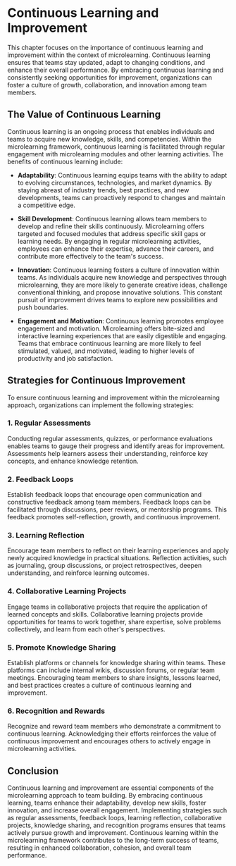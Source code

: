 Continuous Learning and Improvement
============================================

This chapter focuses on the importance of continuous learning and improvement within the context of microlearning. Continuous learning ensures that teams stay updated, adapt to changing conditions, and enhance their overall performance. By embracing continuous learning and consistently seeking opportunities for improvement, organizations can foster a culture of growth, collaboration, and innovation among team members.

The Value of Continuous Learning
--------------------------------

Continuous learning is an ongoing process that enables individuals and teams to acquire new knowledge, skills, and competencies. Within the microlearning framework, continuous learning is facilitated through regular engagement with microlearning modules and other learning activities. The benefits of continuous learning include:

* **Adaptability**: Continuous learning equips teams with the ability to adapt to evolving circumstances, technologies, and market dynamics. By staying abreast of industry trends, best practices, and new developments, teams can proactively respond to changes and maintain a competitive edge.

* **Skill Development**: Continuous learning allows team members to develop and refine their skills continuously. Microlearning offers targeted and focused modules that address specific skill gaps or learning needs. By engaging in regular microlearning activities, employees can enhance their expertise, advance their careers, and contribute more effectively to the team's success.

* **Innovation**: Continuous learning fosters a culture of innovation within teams. As individuals acquire new knowledge and perspectives through microlearning, they are more likely to generate creative ideas, challenge conventional thinking, and propose innovative solutions. This constant pursuit of improvement drives teams to explore new possibilities and push boundaries.

* **Engagement and Motivation**: Continuous learning promotes employee engagement and motivation. Microlearning offers bite-sized and interactive learning experiences that are easily digestible and engaging. Teams that embrace continuous learning are more likely to feel stimulated, valued, and motivated, leading to higher levels of productivity and job satisfaction.

Strategies for Continuous Improvement
-------------------------------------

To ensure continuous learning and improvement within the microlearning approach, organizations can implement the following strategies:

### 1\. Regular Assessments

Conducting regular assessments, quizzes, or performance evaluations enables teams to gauge their progress and identify areas for improvement. Assessments help learners assess their understanding, reinforce key concepts, and enhance knowledge retention.

### 2\. Feedback Loops

Establish feedback loops that encourage open communication and constructive feedback among team members. Feedback loops can be facilitated through discussions, peer reviews, or mentorship programs. This feedback promotes self-reflection, growth, and continuous improvement.

### 3\. Learning Reflection

Encourage team members to reflect on their learning experiences and apply newly acquired knowledge in practical situations. Reflection activities, such as journaling, group discussions, or project retrospectives, deepen understanding, and reinforce learning outcomes.

### 4\. Collaborative Learning Projects

Engage teams in collaborative projects that require the application of learned concepts and skills. Collaborative learning projects provide opportunities for teams to work together, share expertise, solve problems collectively, and learn from each other's perspectives.

### 5\. Promote Knowledge Sharing

Establish platforms or channels for knowledge sharing within teams. These platforms can include internal wikis, discussion forums, or regular team meetings. Encouraging team members to share insights, lessons learned, and best practices creates a culture of continuous learning and improvement.

### 6\. Recognition and Rewards

Recognize and reward team members who demonstrate a commitment to continuous learning. Acknowledging their efforts reinforces the value of continuous improvement and encourages others to actively engage in microlearning activities.

Conclusion
----------

Continuous learning and improvement are essential components of the microlearning approach to team building. By embracing continuous learning, teams enhance their adaptability, develop new skills, foster innovation, and increase overall engagement. Implementing strategies such as regular assessments, feedback loops, learning reflection, collaborative projects, knowledge sharing, and recognition programs ensures that teams actively pursue growth and improvement. Continuous learning within the microlearning framework contributes to the long-term success of teams, resulting in enhanced collaboration, cohesion, and overall team performance.
